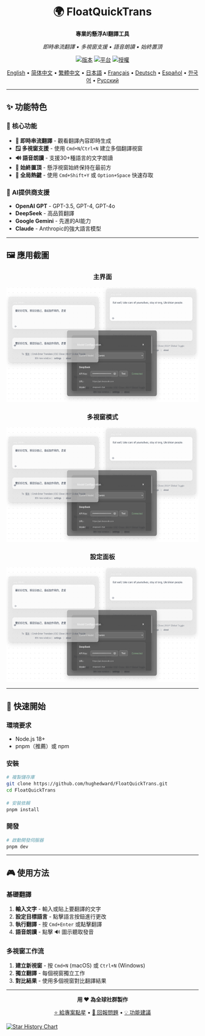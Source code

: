 <div align="center">

# 🌍 FloatQuickTrans

**專業的懸浮AI翻譯工具**

*即時串流翻譯 • 多視窗支援 • 語音朗讀 • 始終置頂*

[![版本](https://img.shields.io/badge/版本-1.0.12-blue.svg)](https://github.com/hughedward/FloatQuickTrans)
[![平台](https://img.shields.io/badge/平台-macOS%20%7C%20Windows%20%7C%20Linux-lightgrey.svg)](https://github.com/hughedward/FloatQuickTrans)
[![授權](https://img.shields.io/badge/授權-MIT-green.svg)](../LICENSE)

[English](../README.md) • [简体中文](README-zh.md) • [繁體中文](README-zh-TW.md) • [日本語](README-ja.md) • [Français](README-fr.md) • [Deutsch](README-de.md) • [Español](README-es.md) • [한국어](README-ko.md) • [Русский](README-ru.md)

</div>

---

## ✨ 功能特色

### 🚀 **核心功能**
- **🌊 即時串流翻譯** - 觀看翻譯內容即時生成
- **🪟 多視窗支援** - 使用 `Cmd+N`/`Ctrl+N` 建立多個翻譯視窗
- **🔊 語音朗讀** - 支援30+種語言的文字朗讀
- **📌 始終置頂** - 懸浮視窗始終保持在最前方
- **🎯 全局熱鍵** - 使用 `Cmd+Shift+Y` 或 `Option+Space` 快速存取

### 🤖 **AI提供商支援**
- **OpenAI GPT** - GPT-3.5, GPT-4, GPT-4o
- **DeepSeek** - 高品質翻譯
- **Google Gemini** - 先進的AI能力
- **Claude** - Anthropic的強大語言模型

---

## 🖼️ 應用截圖

<div align="center">

### 主界面
<img src="imgs/image-20250717144819949.png" width="600" height="300">

### 多視窗模式
<img src="imgs/image-20250717144819949.png" width="600" height="300">

### 設定面板
<img src="imgs/image-20250717144819949.png" width="600" height="300">

</div>

---

## 🚀 快速開始

### 環境要求
- Node.js 18+
- pnpm（推薦）或 npm

### 安裝

```bash
# 複製儲存庫
git clone https://github.com/hughedward/FloatQuickTrans.git
cd FloatQuickTrans

# 安裝依賴
pnpm install
```

### 開發

```bash
# 啟動開發伺服器
pnpm dev
```

---

## 🎮 使用方法

### 基礎翻譯
1. **輸入文字** - 輸入或貼上要翻譯的文字
2. **設定目標語言** - 點擊語言按鈕進行更改
3. **執行翻譯** - 按 `Cmd+Enter` 或點擊翻譯
4. **語音朗讀** - 點擊 🔊 圖示聽取發音

### 多視窗工作流
1. **建立新視窗** - 按 `Cmd+N` (macOS) 或 `Ctrl+N` (Windows)
2. **獨立翻譯** - 每個視窗獨立工作
3. **對比結果** - 使用多個視窗對比翻譯結果

---

<div align="center">

**用 ❤️ 為全球社群製作**

[⭐ 給專案點星](https://github.com/hughedward/FloatQuickTrans) • [🐛 回報問題](https://github.com/hughedward/FloatQuickTrans/issues) • [💡 功能建議](https://github.com/hughedward/FloatQuickTrans/issues)

</div>


[![Star History Chart](https://api.star-history.com/svg?repos=hughedward/FloatQuickTrans&type=Date)](https://www.star-history.com/#hughedward/FloatQuickTrans&Date)
